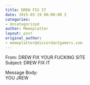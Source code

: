 ```yaml
---
title: DREW FIX IT
date: 2015-05-19 00:00:00 Z
categories:
- Uncategorized
author: Memeplatter
layout: post
original_author:
- memeplatter@discordantgamers.com
---
```


From: DREW FIX YOUR FUCKING SITE  
Subject: DREW FIX IT

Message Body:  
YOU JREW